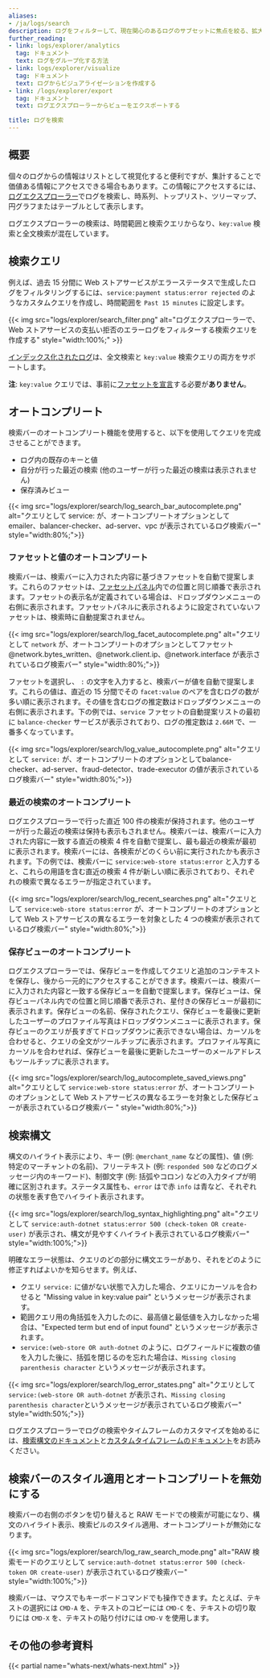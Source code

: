 ```yaml
---
aliases:
- /ja/logs/search
description: ログをフィルターして、現在関心のあるログのサブセットに焦点を絞る、拡大する、またはシフトします。
further_reading:
- link: logs/explorer/analytics
  tag: ドキュメント
  text: ログをグループ化する方法
- link: logs/explorer/visualize
  tag: ドキュメント
  text: ログからビジュアライゼーションを作成する
- link: /logs/explorer/export
  tag: ドキュメント
  text: ログエクスプローラーからビューをエクスポートする

title: ログを検索
---
```


## 概要

個々のログからの情報はリストとして視覚化すると便利ですが、集計することで価値ある情報にアクセスできる場合もあります。この情報にアクセスするには、[ログエクスプローラー][5]でログを検索し、時系列、トップリスト、ツリーマップ、円グラフまたはテーブルとして表示します。

ログエクスプローラーの検索は、時間範囲と検索クエリからなり、`key:value` 検索と全文検索が混在しています。

## 検索クエリ

例えば、過去 15 分間に Web ストアサービスがエラーステータスで生成したログをフィルタリングするには、`service:payment status:error rejected` のようなカスタムクエリを作成し、時間範囲を `Past 15 minutes` に設定します。

{{< img src="logs/explorer/search_filter.png" alt="ログエクスプローラーで、Web ストアサービスの支払い拒否のエラーログをフィルターする検索クエリを作成する" style="width:100%;" >}}

[インデックス化されたログ][1]は、全文検索と `key:value` 検索クエリの両方をサポートします。

**注**: `key:value` クエリでは、事前に[ファセットを宣言][2]する必要が**ありません**。

## オートコンプリート

検索バーのオートコンプリート機能を使用すると、以下を使用してクエリを完成させることができます。
- ログ内の既存のキーと値
- 自分が行った最近の検索 (他のユーザーが行った最近の検索は表示されません)
- 保存済みビュー

{{< img src="logs/explorer/search/log_search_bar_autocomplete.png" alt="クエリとして service: が、オートコンプリートオプションとして emailer、balancer-checker、ad-server、vpc が表示されているログ検索バー" style="width:80%;">}}

### ファセットと値のオートコンプリート

検索バーは、検索バーに入力された内容に基づきファセットを自動で提案します。これらのファセットは、[ファセットパネル][5]内での位置と同じ順番で表示されます。ファセットの表示名が定義されている場合は、ドロップダウンメニューの右側に表示されます。ファセットパネルに表示されるように設定されていないファセットは、検索時に自動提案されません。

{{< img src="logs/explorer/search/log_facet_autocomplete.png" alt="クエリとして `network` が、オートコンプリートのオプションとしてファセット @network.bytes_written、@network.client.ip、@network.interface が表示されているログ検索バー" style="width:80%;">}}

ファセットを選択し、 `:` の文字を入力すると、検索バーが値を自動で提案します。これらの値は、直近の 15 分間でその `facet:value` のペアを含むログの数が多い順に表示されます。その値を含むログの推定数はドロップダウンメニューの右側に表示されます。下の例では、`service` ファセットの自動提案リストの最初に `balance-checker` サービスが表示されており、ログの推定数は `2.66M` で、一番多くなっています。

{{< img src="logs/explorer/search/log_value_autocomplete.png" alt="クエリとして `service:` が、オートコンプリートのオプションとしてbalance-checker、ad-server、fraud-detector、trade-executor の値が表示されているログ検索バー" style="width:80%;">}}

### 最近の検索のオートコンプリート

ログエクスプローラーで行った直近 100 件の検索が保持されます。他のユーザーが行った最近の検索は保持も表示もされません。検索バーは、検索バーに入力された内容に一致する直近の検索 4 件を自動で提案し、最も最近の検索が最初に表示されます。検索バーには、各検索がどのくらい前に実行されたかも表示されます。下の例では、検索バーに `service:web-store status:error` と入力すると、これらの用語を含む直近の検索 4 件が新しい順に表示されており、それぞれの検索で異なるエラーが指定されています。

{{< img src="logs/explorer/search/log_recent_searches.png" alt="クエリとして `service:web-store status:error` が、オートコンプリートのオプションとして Web ストアサービスの異なるエラーを対象とした 4 つの検索が表示されているログ検索バー" style="width:80%;">}}

### 保存ビューのオートコンプリート

ログエクスプローラーでは、保存ビューを作成してクエリと追加のコンテキストを保存し、後から一元的にアクセスすることができます。検索バーは、検索バーに入力された内容と一致する保存ビューを自動で提案します。保存ビューは、保存ビューパネル内での位置と同じ順番で表示され、星付きの保存ビューが最初に表示されます。保存ビューの名前、保存されたクエリ、保存ビューを最後に更新したユーザーのプロファイル写真はドロップダウンメニューに表示されます。保存ビューのクエリが長すぎてドロップダウンに表示できない場合は、カーソルを合わせると、クエリの全文がツールチップに表示されます。プロファイル写真にカーソルを合わせれば、保存ビューを最後に更新したユーザーのメールアドレスもツールチップに表示されます。

{{< img src="logs/explorer/search/log_autocomplete_saved_views.png" alt="クエリとして `service:web-store status:error` が、オートコンプリートのオプションとして Web ストアサービスの異なるエラーを対象とした保存ビューが表示されているログ検索バー " style="width:80%;">}}

## 検索構文

構文のハイライト表示により、キー (例: `@merchant_name` などの属性)、値 (例: 特定のマーチャントの名前)、フリーテキスト (例: `responded 500` などのログメッセージ内のキーワード)、制御文字 (例: 括弧やコロン) などの入力タイプが明確に区別されます。ステータス属性も、`error` はで赤 `info` は青など、それぞれの状態を表す色でハイライト表示されます。

{{< img src="logs/explorer/search/log_syntax_highlighting.png" alt="クエリとして `service:auth-dotnet status:error 500 (check-token OR create-user)` が表示され、構文が見やすくハイライト表示されているログ検索バー" style="width:100%;">}}

明確なエラー状態は、クエリのどの部分に構文エラーがあり、それをどのように修正すればよいかを知らせます。例えば、
- クエリ `service:` に値がない状態で入力した場合、クエリにカーソルを合わせると "Missing value in key:value pair" というメッセージが表示されます。
- 範囲クエリ用の角括弧を入力したのに、最高値と最低値を入力しなかった場合は、"Expected term but end of input found" というメッセージが表示されます。
- `service:(web-store OR auth-dotnet` のように、ログフィールドに複数の値を入力した後に、括弧を閉じるのを忘れた場合は、`Missing closing parenthesis character` というメッセージが表示されます。

{{< img src="logs/explorer/search/log_error_states.png" alt="クエリとして `service:(web-store OR auth-dotnet` が表示され、`Missing closing parenthesis character`というメッセージが表示されているログ検索バー" style="width:50%;">}}

ログエクスプローラーでログの検索やタイムフレームのカスタマイズを始めるには、[検索構文のドキュメント][3]と[カスタムタイムフレームのドキュメント][4]をお読みください。

## 検索バーのスタイル適用とオートコンプリートを無効にする

検索バーの右側のボタンを切り替えると RAW モードでの検索が可能になり、構文のハイライト表示、検索ピルのスタイル適用、オートコンプリートが無効になります。

{{< img src="logs/explorer/search/log_raw_search_mode.png" alt="RAW 検索モードのクエリとして `service:auth-dotnet status:error 500 (check-token OR create-user)` が表示されているログ検索バー" style="width:100%;">}}

検索バーは、マウスでもキーボードコマンドでも操作できます。たとえば、テキストの選択には `CMD-A` を、テキストのコピーには `CMD-C` を、テキストの切り取りには `CMD-X` を、テキストの貼り付けには `CMD-V` を使用します。

## その他の参考資料

{{< partial name="whats-next/whats-next.html" >}}

[1]: /ja/logs/indexes
[2]: /ja/logs/explorer/facets/
[3]: /ja/logs/search-syntax
[4]: /ja/dashboards/guide/custom_time_frames
[5]: /ja/logs/explorer/
